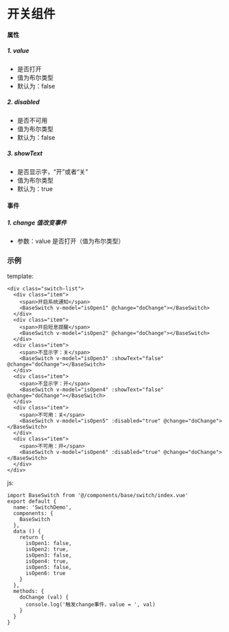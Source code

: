 # 开关组件
#### 属性
##### 1. value
* 是否打开
* 值为布尔类型
* 默认为：false

##### 2. disabled
* 是否不可用
* 值为布尔类型
* 默认为：false

##### 3. showText
* 是否显示字，“开”或者“关”
* 值为布尔类型
* 默认为：true

#### 事件
##### 1. change 值改变事件
* 参数：value 是否打开（值为布尔类型）

### 示例
template:
```
<div class="switch-list">
  <div class="item">
    <span>开启系统通知</span>
    <BaseSwitch v-model="isOpen1" @change="doChange"></BaseSwitch>
  </div>
  <div class="item">
    <span>开启短息提醒</span>
    <BaseSwitch v-model="isOpen2" @change="doChange"></BaseSwitch>
  </div>
  <div class="item">
    <span>不显示字：关</span>
    <BaseSwitch v-model="isOpen3" :showText="false" @change="doChange"></BaseSwitch>
  </div>
  <div class="item">
    <span>不显示字：开</span>
    <BaseSwitch v-model="isOpen4" :showText="false" @change="doChange"></BaseSwitch>
  </div>
  <div class="item">
    <span>不可用：关</span>
    <BaseSwitch v-model="isOpen5" :disabled="true" @change="doChange"></BaseSwitch>
  </div>
  <div class="item">
    <span>不可用：开</span>
    <BaseSwitch v-model="isOpen6" :disabled="true" @change="doChange"></BaseSwitch>
  </div>
</div>
```
js:
```
import BaseSwitch from '@/components/base/switch/index.vue'
export default {
  name: 'SwitchDemo',
  components: {
    BaseSwitch
  },
  data () {
    return {
      isOpen1: false,
      isOpen2: true,
      isOpen3: false,
      isOpen4: true,
      isOpen5: false,
      isOpen6: true
    }
  },
  methods: {
    doChange (val) {
      console.log('触发change事件，value = ', val)
    }
  }
}
```
